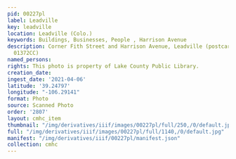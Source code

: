 ```yaml
---
pid: 00227pl
label: Leadville
key: leadville
location: Leadville (Colo.)
keywords: Buildings, Businesses, People , Harrison Avenue
description: Corner Fith Street and Harrison Avenue, Leadville (postcard) (see photo
  01372CC)
named_persons: 
rights: This photo is property of Lake County Public Library.
creation_date: 
ingest_date: '2021-04-06'
latitude: '39.24797'
longitude: "-106.29141"
format: Photo
source: Scanned Photo
order: '2807'
layout: cmhc_item
thumbnail: "/img/derivatives/iiif/images/00227pl/full/250,/0/default.jpg"
full: "/img/derivatives/iiif/images/00227pl/full/1140,/0/default.jpg"
manifest: "/img/derivatives/iiif/00227pl/manifest.json"
collection: cmhc
---
```

